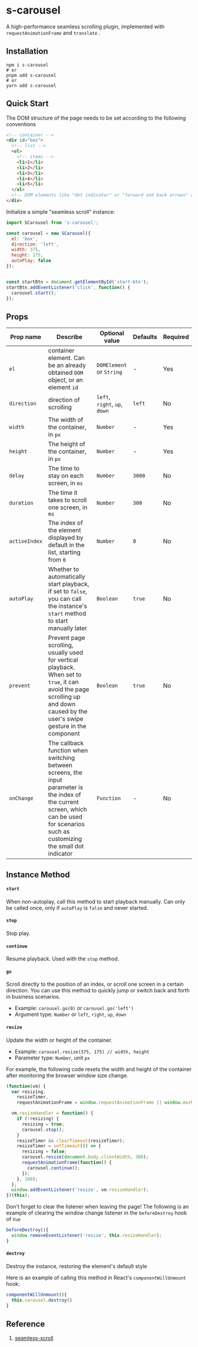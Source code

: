 # s-carousel

A high-performance seamless scrolling plugin, implemented with `requestAnimationFrame` and `translate` .


## Installation

```
npm i s-carousel
# or
pnpm add s-carousel
# or
yarn add s-carousel
```


## Quick Start

The DOM structure of the page needs to be set according to the following conventions


``` html
<!-- container -->
<div id="box">
  <!-- list -->
  <ul>
    <!-- items -->
    <li>1</li>
    <li>2</li>
    <li>3</li>
    <li>4</li>
    <li>5</li>
  </ul>
  <!-- DOM elements like "dot indicator" or "forward and back arrows" can be added here-->
</div>
```


Initialize a simple "seamless scroll" instance:

``` js
import SCarousel from 's-carousel';

const carousel = new SCarousel({
  el: 'box',
  direction: 'left',
  width: 375,
  height: 175,
  autoPlay: false
});


const startBtn = document.getElementById('start-btn');
startBtn.addEventListener('click', function() {
  carousel.start();
});
```


## Props

| Prop name        | Describe                                                                                                   | Optional value                        | Defaults | Required |
| ------------- | ------------------------------------------------------------------------------------------------------ | ----------------------------- | ------ | ---- |
| `el`          | container element. Can be an already obtained `DOM` object, or an element `id`                                             | `DOMElement` or `String`      | -     | Yes   |
| `direction`   | direction of scrolling                                                                                             | `left`, `right`, `up`, `down` | `left` | No   |
| `width`       | The width of the container, in `px`                                                                                  | `Number`                      | -     | Yes   |
| `height`      | The height of the container, in `px`                                                                                  | `Number`                      | -     | Yes   |
| `delay`       | The time to stay on each screen, in `ms`                                                                              | `Number`                      | `3000` | No   |
| `duration`    | The time it takes to scroll one screen, in `ms`                                                                          | `Number`                      | `300`  | No   |
| `activeIndex` | The index of the element displayed by default in the list, starting from `0`                                                             | `Number`                      | `0`    | No   |
| `autoPlay`    | Whether to automatically start playback, if set to `false`, you can call the instance's `start` method to start manually later                          | `Boolean`                     | `true` | No   |
| `prevent`     | Prevent page scrolling, usually used for vertical playback. When set to `true`, it can avoid the page scrolling up and down caused by the user's swipe gesture in the component | `Boolean`                     | `true` | No   |
| `onChange`    | The callback function when switching between screens, the input parameter is the index of the current screen, which can be used for scenarios such as customizing the small dot indicator                     | `Function`                    | -     | No   |



## Instance Method

#### `start`

When non-autoplay, call this method to start playback manually. Can only be called once, only if `autoPlay` is `false` and never started.


#### `stop`

Stop play.


#### `continue`

Resume playback. Used with the `stop` method.



#### `go`

Scroll directly to the position of an index, or scroll one screen in a certain direction. You can use this method to quickly jump or switch back and forth in business scenarios. 

- Example: `carousel.go(0)` or `carousel.go('left')`
- Argument type: `Number` or `left`, `right`, `up`, `down`



#### `resize`

Update the width or height of the container.

- Example: `carousel.resize(375, 175) // width, height`
- Parameter type: `Number`, unit `px`

For example, the following code resets the width and height of the container after monitoring the browser window size change.


``` js
(function(vm) {
  var resizing,
    resizeTimer,
    requestAnimationFrame = window.requestAnimationFrame || window.mozRequestAnimationFrame || window.webkitRequestAnimationFrame || window.msRequestAnimationFrame;

  vm.resizeHandler = function() {
    if (!resizing) {
      resizing = true;
      carousel.stop();
    }
    resizeTimer && clearTimeout(resizeTimer);
    resizeTimer = setTimeout(() => {
      resizing = false;
      carousel.resize(document.body.clientWidth, 300);
      requestAnimationFrame(function() {
        carousel.continue();
      });
    }, 100);
  };
  window.addEventListener('resize', vm.resizeHandler);
})(this); 
```

Don't forget to clear the listener when leaving the page! The following is an example of clearing the window change listener in the `beforeDestroy` hook of `Vue`

```js
beforeDestroy(){
  window.removeEventListener('resize', this.resizeHandler);
}
```

#### `destroy`

Destroy the instance, restoring the element's default style

Here is an example of calling this method in React's `componentWillUnmount` hook:

```js
componentWillUnmount(){
  this.carousel.destroy()
}
```

## Reference

1. [seamless-scroll](https://github.com/haochuan9421/seamless-scroll)
